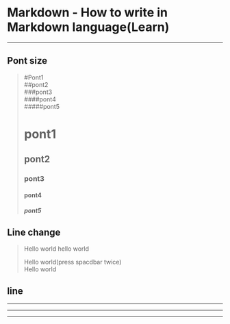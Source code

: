 # Markdown - How to write in Markdown language(Learn)  
***
## Pont size
> #Pont1  
> ##pont2  
> ###pont3  
> ####pont4  
> #####pont5  
>
> # pont1  
> ## pont2  
> ### pont3
> #### pont4  
> ##### pont5

## Line change
> Hello world 
> hello world
> 
> Hello world(press spacdbar twice)  
> Hello world  
>

## line
 ***
* * * 
**********
